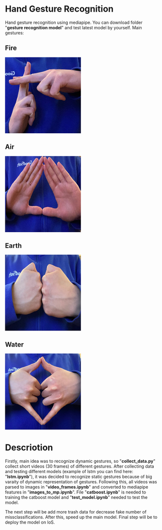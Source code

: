 # Hand Gesture Recognition

Hand gesture recognition using mediapipe. You can download folder "**gesture recognition model**" and test latest model by yourself. Main gestures:

## Fire
<img src="https://github.com/GargoDan/HandGestureRecognition/raw/main/imgs/fire.jpg" width="250" height="250">

## Air
<img src="https://github.com/GargoDan/HandGestureRecognition/raw/main/imgs/air.jpg" width="250" height="250">

## Earth
<img src="https://github.com/GargoDan/HandGestureRecognition/raw/main/imgs/earth.jpg" width="250" height="250">

## Water
<img src="https://github.com/GargoDan/HandGestureRecognition/raw/main/imgs/water.jpg" width="250" height="250">

# Descriotion
Firstly, main idea was to recognize dynamic gestures, so "**collect_data.py**" collect short videos (30 frames) of different gestures. After collecting data and testing different models (example of lstm you can find here: "**lstm.ipynb**"), it was decided to recognize static gestures because of big varaity of dynamic representation of gestures. Following this, all videos was parsed to images in "**video_frames.ipynb**" and converted to mediapipe features in "**images_to_mp.ipynb**". File "**catboost.ipynb**" is needed to training the catboost model and "**test_model.ipynb**" needed to test the model.

The next step will be add more trash data for decrease fake number of missclassifications. After this, speed up the main model. Final step will be to deploy the model on IoS.
